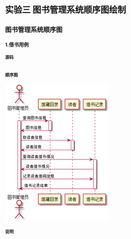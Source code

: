 # 实验三 图书管理系统顺序图绘制

## 图书管理系统顺序图
### 1.借书用例
#### 源码
```flow js

```
#### 顺序图
![借书用例顺序图](借出图书.png)
#### 说明